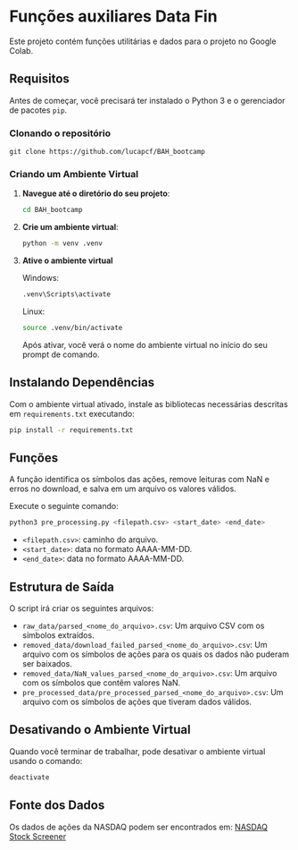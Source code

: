 # Funções auxiliares Data Fin

Este projeto contém funções utilitárias e dados para o projeto no Google Colab.

## Requisitos

Antes de começar, você precisará ter instalado o Python 3 e o gerenciador de pacotes `pip`.

### Clonando o repositório

```
git clone https://github.com/lucapcf/BAH_bootcamp
```

### Criando um Ambiente Virtual

1. **Navegue até o diretório do seu projeto**:
   ```bash
   cd BAH_bootcamp
   ```

2. **Crie um ambiente virtual**:
   ```bash
   python -m venv .venv
   ```

3. **Ative o ambiente virtual**

   Windows:
   ```bash
   .venv\Scripts\activate
   ```
   Linux:
   ```bash
   source .venv/bin/activate
   ```

   Após ativar, você verá o nome do ambiente virtual no início do seu prompt de comando.

## Instalando Dependências

Com o ambiente virtual ativado, instale as bibliotecas necessárias descritas em `requirements.txt` executando:

```bash
pip install -r requirements.txt
```

## Funções

A função identifica os símbolos das ações, remove leituras com NaN e erros no download, e salva em um arquivo os valores válidos.

Execute o seguinte comando:

```bash
python3 pre_processing.py <filepath.csv> <start_date> <end_date>
```

- `<filepath.csv>`: caminho do arquivo.
- `<start_date>`: data no formato AAAA-MM-DD.
- `<end_date>`: data no formato AAAA-MM-DD.

## Estrutura de Saída

O script irá criar os seguintes arquivos:

- `raw_data/parsed_<nome_do_arquivo>.csv`: Um arquivo CSV com os símbolos extraídos.
- `removed_data/download_failed_parsed_<nome_do_arquivo>.csv`: Um arquivo com os símbolos de ações para os quais os dados não puderam ser baixados.
- `removed_data/NaN_values_parsed_<nome_do_arquivo>.csv`: Um arquivo com os símbolos que contêm valores NaN.
- `pre_processed_data/pre_processed_parsed_<nome_do_arquivo>.csv`: Um arquivo com os símbolos de ações que tiveram dados válidos.

## Desativando o Ambiente Virtual

Quando você terminar de trabalhar, pode desativar o ambiente virtual usando o comando:

```bash
deactivate
```
## Fonte dos Dados

Os dados de ações da NASDAQ podem ser encontrados em: [NASDAQ Stock Screener](https://www.nasdaq.com/market-activity/stocks/screener)
